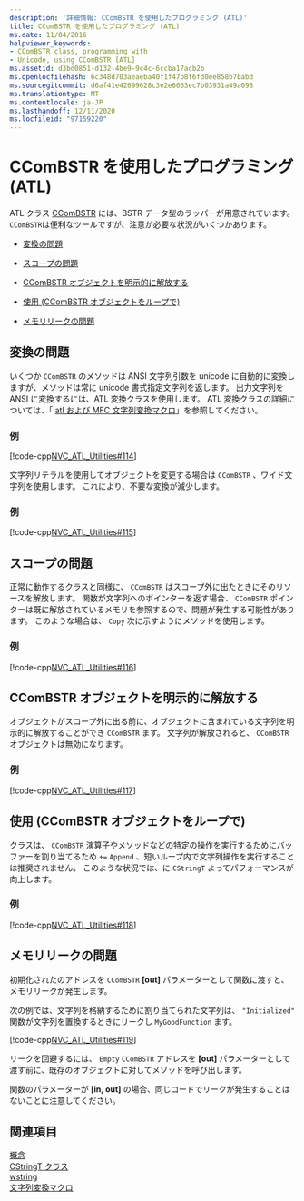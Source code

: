 ```yaml
---
description: '詳細情報: CComBSTR を使用したプログラミング (ATL)'
title: CComBSTR を使用したプログラミング (ATL)
ms.date: 11/04/2016
helpviewer_keywords:
- CComBSTR class, programming with
- Unicode, using CComBSTR [ATL]
ms.assetid: d3bd0851-d132-4be9-9c4c-6ccba17acb2b
ms.openlocfilehash: 6c348d703aeaeba40f1f47b8f6fd0ee858b7babd
ms.sourcegitcommit: d6af41e42699628c3e2e6063ec7b03931a49a098
ms.translationtype: MT
ms.contentlocale: ja-JP
ms.lasthandoff: 12/11/2020
ms.locfileid: "97159220"
---
```

# <a name="programming-with-ccombstr-atl"></a>CComBSTR を使用したプログラミング (ATL)

ATL クラス [CComBSTR](../atl/reference/ccombstr-class.md) には、BSTR データ型のラッパーが用意されています。 `CComBSTR`は便利なツールですが、注意が必要な状況がいくつかあります。

- [変換の問題](#programmingwithccombstr_conversionissues)

- [スコープの問題](#programmingwithccombstr_scopeissues)

- [CComBSTR オブジェクトを明示的に解放する](#programmingwithccombstr_explicitlyfreeing)

- [使用 (CComBSTR オブジェクトをループで)](#programmingwithccombstr_usingloops)

- [メモリリークの問題](#programmingwithccombstr_memoryleaks)

## <a name="conversion-issues"></a><a name="programmingwithccombstr_conversionissues"></a> 変換の問題

いくつか `CComBSTR` のメソッドは ANSI 文字列引数を unicode に自動的に変換しますが、メソッドは常に unicode 書式指定文字列を返します。 出力文字列を ANSI に変換するには、ATL 変換クラスを使用します。 ATL 変換クラスの詳細については、「 [atl および MFC 文字列変換マクロ](reference/string-conversion-macros.md)」を参照してください。

### <a name="example"></a>例

[!code-cpp[NVC_ATL_Utilities#114](../atl/codesnippet/cpp/programming-with-ccombstr-atl_1.cpp)]

文字列リテラルを使用してオブジェクトを変更する場合は `CComBSTR` 、ワイド文字列を使用します。 これにより、不要な変換が減少します。

### <a name="example"></a>例

[!code-cpp[NVC_ATL_Utilities#115](../atl/codesnippet/cpp/programming-with-ccombstr-atl_2.cpp)]

## <a name="scope-issues"></a><a name="programmingwithccombstr_scopeissues"></a> スコープの問題

正常に動作するクラスと同様に、 `CComBSTR` はスコープ外に出たときにそのリソースを解放します。 関数が文字列へのポインターを返す場合、 `CComBSTR` ポインターは既に解放されているメモリを参照するので、問題が発生する可能性があります。 このような場合は、 `Copy` 次に示すようにメソッドを使用します。

### <a name="example"></a>例

[!code-cpp[NVC_ATL_Utilities#116](../atl/codesnippet/cpp/programming-with-ccombstr-atl_3.cpp)]

## <a name="explicitly-freeing-the-ccombstr-object"></a><a name="programmingwithccombstr_explicitlyfreeing"></a> CComBSTR オブジェクトを明示的に解放する

オブジェクトがスコープ外に出る前に、オブジェクトに含まれている文字列を明示的に解放することができ `CComBSTR` ます。 文字列が解放されると、 `CComBSTR` オブジェクトは無効になります。

### <a name="example"></a>例

[!code-cpp[NVC_ATL_Utilities#117](../atl/codesnippet/cpp/programming-with-ccombstr-atl_4.cpp)]

## <a name="using-ccombstr-objects-in-loops"></a><a name="programmingwithccombstr_usingloops"></a> 使用 (CComBSTR オブジェクトをループで)

クラスは、 `CComBSTR` 演算子やメソッドなどの特定の操作を実行するためにバッファーを割り当てるため `+=` `Append` 、短いループ内で文字列操作を実行することは推奨されません。 このような状況では、に `CStringT` よってパフォーマンスが向上します。

### <a name="example"></a>例

[!code-cpp[NVC_ATL_Utilities#118](../atl/codesnippet/cpp/programming-with-ccombstr-atl_5.cpp)]

## <a name="memory-leak-issues"></a><a name="programmingwithccombstr_memoryleaks"></a> メモリリークの問題

初期化されたのアドレスを `CComBSTR` **[out]** パラメーターとして関数に渡すと、メモリリークが発生します。

次の例では、文字列を格納するために割り当てられた文字列は、 `"Initialized"` 関数が文字列を置換するときにリークし `MyGoodFunction` ます。

[!code-cpp[NVC_ATL_Utilities#119](../atl/codesnippet/cpp/programming-with-ccombstr-atl_6.cpp)]

リークを回避するには、 `Empty` `CComBSTR` アドレスを **[out]** パラメーターとして渡す前に、既存のオブジェクトに対してメソッドを呼び出します。

関数のパラメーターが **[in, out]** の場合、同じコードでリークが発生することはないことに注意してください。

## <a name="see-also"></a>関連項目

[概念](../atl/active-template-library-atl-concepts.md)<br/>
[CStringT クラス](../atl-mfc-shared/reference/cstringt-class.md)<br/>
[wstring](../standard-library/basic-string-class.md)<br/>
[文字列変換マクロ](../atl/reference/string-conversion-macros.md)
